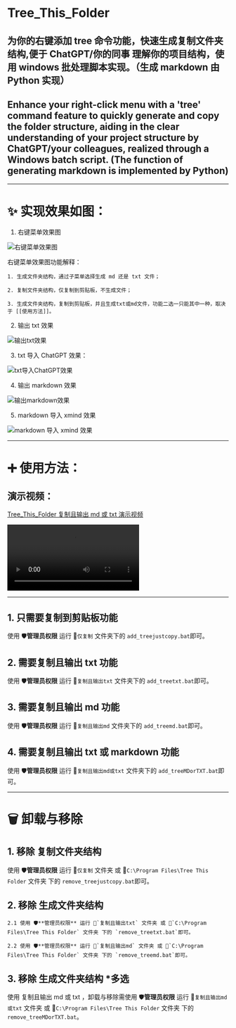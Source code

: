 # Tree_This_Folder

## 为你的右键添加 tree 命令功能，快速生成复制文件夹结构,便于 ChatGPT/你的同事 理解你的项目结构，使用 windows 批处理脚本实现。（生成 markdown 由 Python 实现）

## Enhance your right-click menu with a 'tree' command feature to quickly generate and copy the folder structure, aiding in the clear understanding of your project structure by ChatGPT/your colleagues, realized through a Windows batch script. (The function of generating markdown is implemented by Python)

---

# ✨ 实现效果如图：

1. 右键菜单效果图

![右键菜单效果图](assets/%E5%A4%8D%E5%88%B6%E4%B8%94%E8%BE%93%E5%87%BAmd%E6%88%96txt.png)

右键菜单效果图功能解释：

    1. 生成文件夹结构，通过子菜单选择生成 md 还是 txt 文件；

    2. 复制文件夹结构，仅复制到剪贴板，不生成文件；

    3. 生成文件夹结构，复制到剪贴板，并且生成txt或md文件，功能二选一只能其中一种，取决于 [[使用方法]]。

2. 输出 txt 效果

![输出txt效果](assets/%E8%BE%93%E5%87%BAtxt%E6%95%88%E6%9E%9C.png)

3. txt 导入 ChatGPT 效果：

![txt导入ChatGPT效果](assets/txt%E5%AF%BC%E5%85%A5ChatGPT%E6%95%88%E6%9E%9C.png)

4. 输出 markdown 效果

![输出markdown效果](assets/%E8%BE%93%E5%87%BAmarkdown%E6%95%88%E6%9E%9C.png)

5. markdown 导入 xmind 效果

![markdown 导入 xmind 效果](assets/md%E5%AF%BC%E5%85%A5xmind%E6%95%88%E6%9E%9C.png)

---

# ➕ 使用方法：

## 演示视频：

[Tree_This_Folder 复制且输出 md 或 txt 演示视频](https://www.bilibili.com/video/BV1r5411B7FY/)

<video src="assets/%E5%A4%8D%E5%88%B6%E4%B8%94%E8%BE%93%E5%87%BAmd%E6%88%96txt.mp4" controls title="Title"></video>

---

## 1. 只需要复制到剪贴板功能

使用 🛡️**管理员权限** 运行 📁`仅复制` 文件夹下的 `add_treejustcopy.bat`即可。

## 2. 需要复制且输出 txt 功能

使用 🛡️**管理员权限** 运行 📁`复制且输出txt` 文件夹下的 `add_treetxt.bat`即可。

## 3. 需要复制且输出 md 功能

使用 🛡️**管理员权限** 运行 📁`复制且输出md` 文件夹下的 `add_treemd.bat`即可。

## 4. 需要复制且输出 txt 或 markdown 功能

使用 🛡️**管理员权限** 运行 📁`复制且输出md或txt` 文件夹下的 `add_treeMDorTXT.bat`即可。

---

# 🗑️ 卸载与移除

## 1. 移除 复制文件夹结构

使用 🛡️**管理员权限** 运行 📁`仅复制` 文件夹 或 📁`C:\Program Files\Tree This Folder` 文件夹 下的 `remove_treejustcopy.bat`即可。

## 2. 移除 生成文件夹结构

    2.1 使用 🛡️**管理员权限** 运行 📁`复制且输出txt` 文件夹 或 📁`C:\Program Files\Tree This Folder` 文件夹 下的 `remove_treetxt.bat`即可。

    2.2 使用 🛡️**管理员权限** 运行 📁`复制且输出md` 文件夹 或 📁`C:\Program Files\Tree This Folder` 文件夹 下的 `remove_treemd.bat`即可。

## 3. 移除 生成文件夹结构 \*多选

使用 复制且输出 md 或 txt ，卸载与移除需使用 🛡️**管理员权限** 运行 📁`复制且输出md或txt` 文件夹 或 📁`C:\Program Files\Tree This Folder` 文件夹 下的 `remove_treeMDorTXT.bat`。
